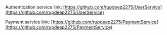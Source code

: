 Authentication service link: [https://github.com/rupdeep2275/UserService](https://github.com/rupdeep2275/UserService)

Payment service link: [https://github.com/rupdeep2275/PaymentService](https://github.com/rupdeep2275/PaymentService)

